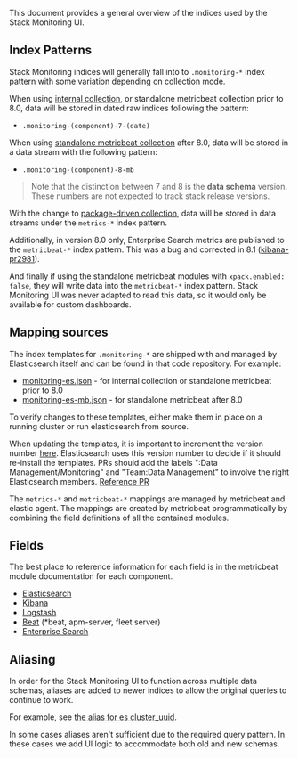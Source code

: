 This document provides a general overview of the indices used by the Stack Monitoring UI.

## Index Patterns

Stack Monitoring indices will generally fall into to `.monitoring-*` index pattern with some variation depending on collection mode.

When using [internal collection](data_collection_modes.md#internal-collection), or standalone metricbeat collection prior to 8.0, data will be stored in dated raw indices following the pattern:

- `.monitoring-(component)-7-(date)`

When using [standalone metricbeat collection](data_collection_modes.md#standalone-metricbeat-collection) after 8.0, data will be stored in a data stream with the following pattern:

- `.monitoring-(component)-8-mb`

> Note that the distinction between 7 and 8 is the **data schema** version. These numbers are not expected to track stack release versions.

With the change to [package-driven collection](data_collection_modes.md#package-driven-collection), data will be stored in data streams under the `metrics-*` index pattern.

Additionally, in version 8.0 only, Enterprise Search metrics are published to the `metricbeat-*` index pattern. This was a bug and corrected in 8.1 ([kibana-pr2981](https://github.com/elastic/beats/pull/29871)).

And finally if using the standalone metricbeat modules with `xpack.enabled: false`, they will write data into the `metricbeat-*` index pattern. Stack Monitoring UI was never adapted to read this data, so it would only be available for custom dashboards. 

## Mapping sources

The index templates for `.monitoring-*` are shipped with and managed by Elasticsearch itself and can be found in that code repository. For example:

- [monitoring-es.json](https://github.com/elastic/elasticsearch/blob/main/x-pack/plugin/core/template-resources/src/main/resources/monitoring-es.json) - for internal collection or standalone metricbeat prior to 8.0
- [monitoring-es-mb.json](https://github.com/elastic/elasticsearch/blob/main/x-pack/plugin/core/template-resources/src/main/resources/monitoring-es-mb.json) - for standalone metricbeat after 8.0

To verify changes to these templates, either make them in place on a running cluster or run elasticsearch from source.

When updating the templates, it is important to increment the version number [here](https://github.com/elastic/elasticsearch/blob/main/x-pack/plugin/monitoring/src/main/java/org/elasticsearch/xpack/monitoring/MonitoringTemplateRegistry.java#L81). Elasticsearch uses this version number to decide if it should re-install the templates.
PRs should add the labels ":Data Management/Monitoring" and "Team:Data Management" to involve the right Elasticsearch members.
[Reference PR](https://github.com/elastic/elasticsearch/pull/85447)

The `metrics-*` and `metricbeat-*` mappings are managed by metricbeat and elastic agent. The mappings are created by metricbeat programmatically by combining the field definitions of all the contained modules.

## Fields

The best place to reference information for each field is in the metricbeat module documentation for each component.

- [Elasticsearch](https://github.com/elastic/beats/blob/main/metricbeat/module/elasticsearch/_meta/README.md)
- [Kibana](https://github.com/elastic/beats/blob/main/metricbeat/module/kibana/_meta/README.md)
- [Logstash](https://github.com/elastic/beats/blob/main/metricbeat/module/logstash/_meta/README.md)
- [Beat](https://github.com/elastic/beats/blob/main/metricbeat/module/beat/_meta/README.md) (\*beat, apm-server, fleet server)
- [Enterprise Search](https://github.com/elastic/beats/tree/main/x-pack/metricbeat/module/enterprisesearch/_meta/README.md)

## Aliasing

In order for the Stack Monitoring UI to function across multiple data schemas, aliases are added to newer indices to allow the original queries to continue to work.

For example, see [the alias for es cluster_uuid](https://github.com/elastic/elasticsearch/blob/91379ea21e7d987272ba49e385e74ec55a904d84/x-pack/plugin/core/src/main/resources/monitoring-es-mb.json#L2061-L2064).

In some cases aliases aren't sufficient due to the required query pattern. In these cases we add UI logic to accommodate both old and new schemas.